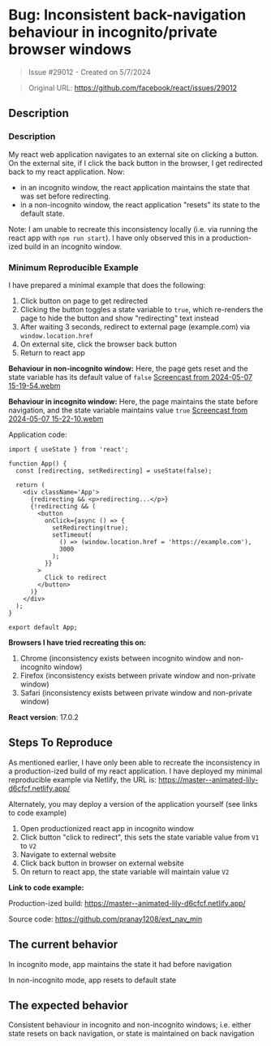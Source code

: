# Bug: Inconsistent back-navigation behaviour in incognito/private browser windows

> Issue #29012 - Created on 5/7/2024

> Original URL: https://github.com/facebook/react/issues/29012

## Description

### Description
My react web application navigates to an external site on clicking a button. On the external site, if I click the back button in the browser, I get redirected back to my react application. Now: 
* in an incognito window, the react application maintains the state that was set before redirecting.
* in a non-incognito window, the react application "resets" its state to the default state.

Note: I am unable to recreate this inconsistency locally (i.e. via running the react app with `npm run start`). I have only observed this in a production-ized build in an incognito window.

### Minimum Reproducible Example
I have prepared a minimal example that does the following:
1. Click button on page to get redirected
2. Clicking the button toggles a state variable to `true`, which re-renders the page to hide the button and show "redirecting" text instead
3. After waiting 3 seconds, redirect to external page (example.com) via `window.location.href`
4. On external site, click the browser back button
5. Return to react app

**Behaviour in non-incognito window:**
Here, the page gets reset and the state variable has its default value of `false`
[Screencast from 2024-05-07 15-19-54.webm](https://github.com/facebook/react/assets/47204059/29e4b4ea-4768-43fc-b1fc-0cd3da88ecf9)

**Behaviour in incognito window:**
Here, the page maintains the state before navigation, and the state variable maintains value `true`
[Screencast from 2024-05-07 15-22-10.webm](https://github.com/facebook/react/assets/47204059/1c4755f0-badb-4369-98e2-6c8ef2109e34)

Application code:
```
import { useState } from 'react';

function App() {
  const [redirecting, setRedirecting] = useState(false);

  return (
    <div className='App'>
      {redirecting && <p>redirecting...</p>}
      {!redirecting && (
        <button
          onClick={async () => {
            setRedirecting(true);
            setTimeout(
              () => (window.location.href = 'https://example.com'),
              3000
            );
          }}
        >
          Click to redirect
        </button>
      )}
    </div>
  );
}

export default App;

```

**Browsers I have tried recreating this on:**
1. Chrome (inconsistency exists between incognito window and non-incognito window)
2. Firefox (inconsistency exists between private window and non-private window)
3. Safari (inconsistency exists between private window and non-private window)


**React version**: 17.0.2

## Steps To Reproduce

As mentioned earlier, I have only been able to recreate the inconsistency in a production-ized build of my react application. I have deployed my minimal reproducible example via Netlify, the URL is: https://master--animated-lily-d6cfcf.netlify.app/

Alternately, you may deploy a version of the application yourself (see links to code example)

1. Open productionized react app in incognito window
2. Click button "click to redirect", this sets the state variable value from `V1` to `V2`
3. Navigate to external website
4. Click back button in browser on external website
5. On return to react app, the state variable will maintain value `V2`

**Link to code example:**

Production-ized build: https://master--animated-lily-d6cfcf.netlify.app/

Source code: https://github.com/pranay1208/ext_nav_min

## The current behavior
In incognito mode, app maintains the state it had before navigation

In non-incognito mode, app resets to default state

## The expected behavior
Consistent behaviour in incognito and non-incognito windows; i.e. either state resets on back navigation, or state is maintained on back navigation
